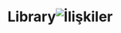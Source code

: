 # Library![İlişkiler](https://user-images.githubusercontent.com/101723854/218838146-3b13da6a-19c7-4c97-bbcc-56f5978e34b4.png)
